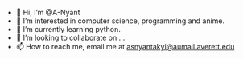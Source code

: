 - 👋 Hi, I’m @A-Nyant
- 👀 I’m interested in computer science, programming and anime.
- 🌱 I’m currently learning python.
- 💞️ I’m looking to collaborate on ...
- 📫 How to reach me, email me at asnyantakyi@aumail.averett.edu

<!---
A-Nyant/A-Nyant is a ✨ special ✨ repository because its `README.md` (this file) appears on your GitHub profile.
You can click the Preview link to take a look at your changes.
--->
